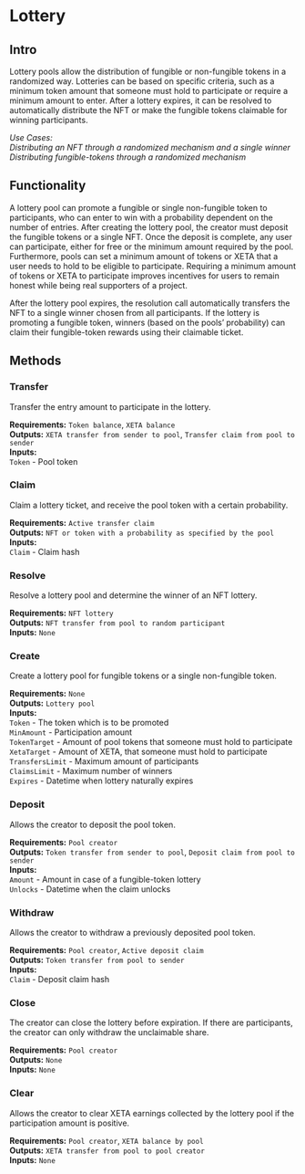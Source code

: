 # Lottery

## Intro
Lottery pools allow the distribution of fungible or non-fungible tokens in a randomized way. Lotteries can be based on specific criteria, such as a minimum token amount that someone must hold to participate or require a minimum amount to enter. After a lottery expires, it can be resolved to automatically distribute the NFT or make the fungible tokens claimable for winning participants.

*Use Cases:  
Distributing an NFT through a randomized mechanism and a single winner  
Distributing fungible-tokens through a randomized mechanism*

## Functionality
A lottery pool can promote a fungible or single non-fungible token to participants, who can enter to win with a probability dependent on the number of entries. After creating the lottery pool, the creator must deposit the fungible tokens or a single NFT. Once the deposit is complete, any user can participate, either for free or the minimum amount required by the pool. Furthermore, pools can set a minimum amount of tokens or XETA that a user needs to hold to be eligible to participate. Requiring a minimum amount of tokens or XETA to participate improves incentives for users to remain honest while being real supporters of a project.

After the lottery pool expires, the resolution call automatically transfers the NFT to a single winner chosen from all participants. If the lottery is promoting a fungible token, winners (based on the pools’ probability) can claim their fungible-token rewards using their claimable ticket.

## Methods

### Transfer
Transfer the entry amount to participate in the lottery.

**Requirements:** `Token balance`, `XETA balance`  
**Outputs:** `XETA transfer from sender to pool`, `Transfer claim from pool to sender`  
**Inputs:**  
`Token` - Pool token  

### Claim
Claim a lottery ticket, and receive the pool token with a certain probability.

**Requirements:** `Active transfer claim`  
**Outputs:** `NFT or token with a probability as specified by the pool`  
**Inputs:**  
`Claim` - Claim hash  

### Resolve
Resolve a lottery pool and determine the winner of an NFT lottery.

**Requirements:** `NFT lottery`  
**Outputs:** `NFT transfer from pool to random participant`  
**Inputs:** `None`  

### Create
Create a lottery pool for fungible tokens or a single non-fungible token.

**Requirements:** `None`  
**Outputs:** `Lottery pool`  
**Inputs:**  
`Token` - The token which is to be promoted  
`MinAmount` - Participation amount  
`TokenTarget` - Amount of pool tokens that someone must hold to participate  
`XetaTarget` - Amount of XETA, that someone must hold to participate  
`TransfersLimit` - Maximum amount of participants  
`ClaimsLimit` - Maximum number of winners  
`Expires` - Datetime when lottery naturally expires   

### Deposit
Allows the creator to deposit the pool token.

**Requirements:** `Pool creator`  
**Outputs:** `Token transfer from sender to pool`, `Deposit claim from pool to sender`  
**Inputs:**  
`Amount` - Amount in case of a fungible-token lottery  
`Unlocks` - Datetime when the claim unlocks  

### Withdraw
Allows the creator to withdraw a previously deposited pool token.

**Requirements:** `Pool creator`, `Active deposit claim`  
**Outputs:** `Token transfer from pool to sender`  
**Inputs:**  
`Claim` - Deposit claim hash  

### Close
The creator can close the lottery before expiration. If there are participants, the creator can only withdraw the unclaimable share.

**Requirements:** `Pool creator`  
**Outputs:** `None`  
**Inputs:** `None`  

### Clear
Allows the creator to clear XETA earnings collected by the lottery pool if the participation amount is positive.

**Requirements:** `Pool creator`, `XETA balance by pool`  
**Outputs:** `XETA transfer from pool to pool creator`  
**Inputs:** `None`  

<div style="page-break-after: always; visibility: hidden">\pagebreak</div>